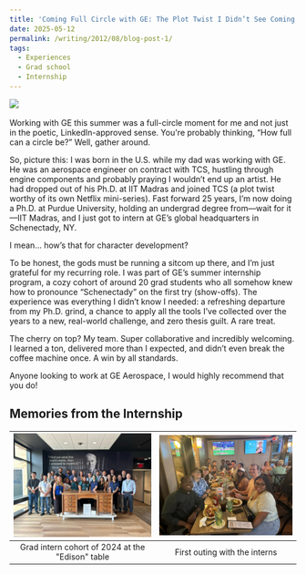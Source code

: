 ```yaml
---
title: 'Coming Full Circle with GE: The Plot Twist I Didn’t See Coming'
date: 2025-05-12
permalink: /writing/2012/08/blog-post-1/
tags:
  - Experiences
  - Grad school
  - Internship
---
```

![](/images/father-and-son.gif)

Working with GE this summer was a full-circle moment for me and not just in the poetic, LinkedIn-approved sense. You're probably thinking, “How full can a circle be?” Well, gather around.

So, picture this: I was born in the U.S. while my dad was working with GE. He was an aerospace engineer on contract with TCS, hustling through engine components and probably praying I wouldn’t end up an artist. He had dropped out of his Ph.D. at IIT Madras and joined TCS (a plot twist worthy of its own Netflix mini-series). Fast forward 25 years, I’m now doing a Ph.D. at Purdue University, holding an undergrad degree from—wait for it—IIT Madras, and I just got to intern at GE’s global headquarters in Schenectady, NY.

I mean… how’s that for character development?

To be honest, the gods must be running a sitcom up there, and I’m just grateful for my recurring role. I was part of GE’s summer internship program, a cozy cohort of around 20 grad students who all somehow knew how to pronounce “Schenectady” on the first try (show-offs). The experience was everything I didn’t know I needed: a refreshing departure from my Ph.D. grind, a chance to apply all the tools I’ve collected over the years to a new, real-world challenge, and zero thesis guilt. A rare treat.

The cherry on top? My team. Super collaborative and incredibly welcoming. I learned a ton, delivered more than I expected, and didn’t even break the coffee machine once. A win by all standards.

Anyone looking to work at GE Aerospace, I would highly recommend that you do! 


Memories from the Internship
------

|<img src="/images/GE_group_pic_1.jpg" width="750">|<img src="/images/GE_group_pic_2.jpg" width="750">|
|:--:|:--:| 
| Grad intern cohort of 2024 at the "Edison" table | First outing with the interns |
